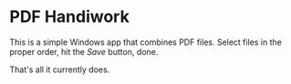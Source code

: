 # PDF Handiwork

This is a simple Windows app that combines PDF files. Select files in the proper order, hit the *Save* button, done.

That's all it currently does.
